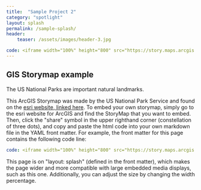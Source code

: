 ```yaml
---
title:  "Sample Project 2"
category: "spotlight"
layout: splash
permalink: /sample-splash/
header:
    teaser: /assets/images/header-3.jpg

code: <iframe width="100%" height="800" src="https://story.maps.arcgis.com/apps/Cascade/index.html?appid=f4fd10e5f8d24d0eb7a02e33fa4c03f5" frameborder="0" scrolling="yes"> 
---
```


## GIS Storymap example

The US National Parks are important natural landmarks. 

This ArcGIS Storymap was made by the US National Park Service and found on the [esri website, linked here](https://storymaps.arcgis.com/). To embed your own storymap, simply go to the esri website for ArcGIS and find the StoryMap that you want to embed. Then, click the "share" symbol in the upper righthand corner (constellation of three dots), and copy and paste the html code into your own markdown file in the YAML front matter. For example, the front matter for this page contains the following code line: 

```yaml
code: <iframe width="100%" height="800" src="https://story.maps.arcgis.com/apps/Cascade/index.html?appid=f4fd10e5f8d24d0eb7a02e33fa4c03f5" frameborder="0" scrolling="yes"> 
```

This page is on "layout: splash" (defined in the front matter), which makes the page wider and more compatible with large embedded media displays, such as this one. Additionally, you can adjust the size by changing the width percentage.

    

  
